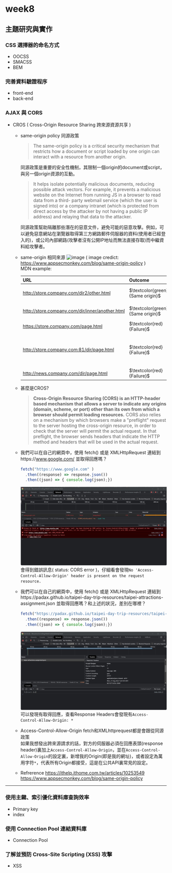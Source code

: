 # week8
## 主題研究與實作
### CSS 選擇器的命名⽅式
* OOCSS
* SMACSS
* BEM
### 完善資料驗證程序
* front-end
* back-end
### AJAX 與 CORS
* CROS ( Cross-Origin Resource Sharing 跨來源資源共享 )
  * same-origin policy 同源政策

    >The same-origin policy is a critical security mechanism that restricts how a document or script 
    loaded by one origin can interact with a resource from another origin.
    
    同源政策是重要的安全性機制，其限制一個origin的document或script，與另一個origin資源的互動。

    >It helps isolate potentially malicious documents, reducing possible attack vectors. For example, it 
    prevents a malicious website on the Internet from running JS in a browser to read data from a third-
    party webmail service (which the user is signed into) or a company intranet (which is protected from 
    direct access by the attacker by not having a public IP address) and relaying that data to the attacker.
    
    同源政策幫助隔離那些潛在的惡意文件，避免可能的惡意攻擊。例如，可以避免惡意網站在瀏覽器取得第三方網路郵件伺服器的資料(使用者已經登入的)，或公司內部網路(攻擊者沒有公開IP地址而無法直接存取)而中繼資料給攻擊者。
  * same-origin 相同來源
    ![image](https://www.appsecmonkey.com/_next/image?url=%2Fstatic%2Fimages%2Fsame-origin-policy%2Ffigure-1.jpg&w=1920&q=75)
    ( image credict: https://www.appsecmonkey.com/blog/same-origin-policy )<br/>
    MDN example:

    |URL 	|Outcome 	|Reason|
    |---|---|---|
    |http://store.company.com/dir2/other.html 	      |$\textcolor{green}{Same origin}$|Only the path differs|
    |http://store.company.com/dir/inner/another.html |$\textcolor{green}{Same origin}$|Only the path differs|
    |https://store.company.com/page.html 	           |$\textcolor{red}{Failure}$      |Different protocol|
    |http://store.company.com:81/dir/page.html 	     |$\textcolor{red}{Failure}$      |Different port (http:// is port 80 by default)|
    |http://news.company.com/dir/page.html 	         |$\textcolor{red}{Failure}$      |Different host|
  * 甚麼是CROS?
    >**Cross-Origin Resource Sharing (CORS) is an HTTP-header based mechanism that allows a server to indicate any origins (domain, scheme, or port) other than its own from which a browser should permit loading resources.** CORS also relies on a mechanism by which browsers make a "preflight" request to the server hosting the cross-origin resource, in order to check that the server will permit the actual request. In that preflight, the browser sends headers that indicate the HTTP method and headers that will be used in the actual request.
  * 我們可以在⾃⼰的網⾴中，使⽤ fetch() 或是 XMLHttpRequest 連結到https://www.google.com/ 並取得回應嗎？
    ```.js
    fetch("https://www.google.com" )
      .then((response) => response.json())
      .then((json) => { console.log(json);})
    ```
    ![image](https://github.com/stephen533422/wehelp_first_stage/blob/main/week8/week8_4_2.jpg)
    會得到錯誤訊息( status: CORS error	)，仔細看會發現`No 'Access-Control-Allow-Origin' header is present on the request resource.`
  * 我們可以在⾃⼰的網⾴中，使⽤ fetch() 或是 XMLHttpRequest 連結到https://padax.github.io/taipei-day-trip-resources/taipei-attractions-assignment.json 並取得回應嗎？和上述的狀況，差別在哪裡？
    ```.js
    fetch("https://padax.github.io/taipei-day-trip-resources/taipei-attractions-assignment.json" )
      .then((response) => response.json())
      .then((json) => { console.log(json);})
    ```
    ![image](https://github.com/stephen533422/wehelp_first_stage/blob/main/week8/week8_4_3.jpg)
    可以發現有取得回應，查看Response Headers會發現有`Access-Control-Allow-Origin: *`
  * Access-Control-Allow-Origin
    fetch和XMLhttprequest都是會跟從同源政策<br/>
    如果我想發出跨來源請求的話，對方的伺服器必須在回應表頭(response header)裏加上`Access-Control-Allow-Origin`，並在`Access-Control-Allow-Origin`的設定裏，新增我的Origin(即是我的網址)，或者設定為萬用字符`*`，代表所有Origin都接受，這是在公共API裏常見的設定。
   * Refrerence
     https://ithelp.ithome.com.tw/articles/10253549
     https://www.appsecmonkey.com/blog/same-origin-policy
---
### 使⽤主鍵、索引優化資料庫查詢效率
* Primary key
* index
### 使⽤ Connection Pool 連結資料庫
* Connection Pool
### 了解並預防 Cross-Site Scripting (XSS) 攻擊
* XSS
